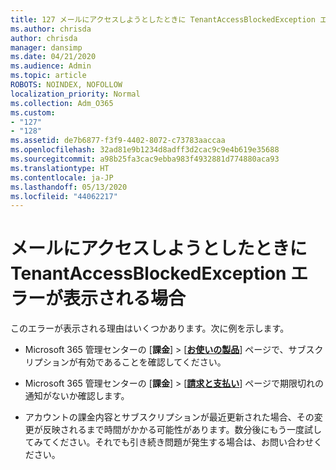 ```yaml
---
title: 127 メールにアクセスしようとしたときに TenantAccessBlockedException エラーが表示される場合
ms.author: chrisda
author: chrisda
manager: dansimp
ms.date: 04/21/2020
ms.audience: Admin
ms.topic: article
ROBOTS: NOINDEX, NOFOLLOW
localization_priority: Normal
ms.collection: Adm_O365
ms.custom:
- "127"
- "128"
ms.assetid: de7b6877-f3f9-4402-8072-c73783aaccaa
ms.openlocfilehash: 32ad81e9b1234d8adff3d2cac9c9e4b619e35688
ms.sourcegitcommit: a98b25fa3cac9ebba983f4932881d774880aca93
ms.translationtype: HT
ms.contentlocale: ja-JP
ms.lasthandoff: 05/13/2020
ms.locfileid: "44062217"
---
```

# <a name="getting-a-tenantaccessblockedexception-error-when-accessing-email"></a>メールにアクセスしようとしたときに TenantAccessBlockedException エラーが表示される場合

このエラーが表示される理由はいくつかあります。次に例を示します。

- Microsoft 365 管理センターの [**課金**] \> [**[お使いの製品](https://portal.office.com/adminportal/home#/subscriptions)**] ページで、サブスクリプションが有効であることを確認してください。

- Microsoft 365 管理センターの [**課金**] \> [**[請求と支払い](https://portal.office.com/adminportal/home#/billoverview)**] ページで期限切れの通知がないか確認します。

- アカウントの課金内容とサブスクリプションが最近更新された場合、その変更が反映されるまで時間がかかる可能性があります。数分後にもう一度試してみてください。それでも引き続き問題が発生する場合は、お問い合わせください。
